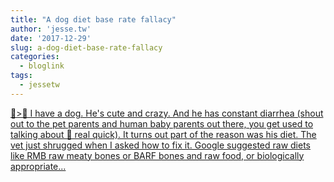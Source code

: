 ```yaml
---
title: "A dog diet base rate fallacy"
author: 'jesse.tw'
date: '2017-12-29'
slug: a-dog-diet-base-rate-fallacy
categories:
  - bloglink
tags:
  - jessetw
---
```


[🐶>💩 I have a dog. He's cute and crazy. And he has constant diarrhea (shout out to the pet parents and human baby parents out there, you get used to talking about 💩 real quick). It turns out part of the reason was his diet. The vet just shrugged when I asked how to fix it. Google suggested raw diets like RMB raw meaty bones or BARF bones and raw food, or biologically appropriate...<click to read more>](https://jesse.tw/post/a-dog-diet-base-rate-fallacy/)

